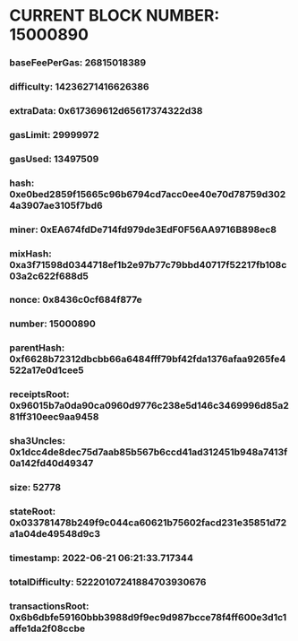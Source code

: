 # CURRENT BLOCK NUMBER: 15000890

### baseFeePerGas: 26815018389
### difficulty: 14236271416626386
### extraData: 0x617369612d65617374322d38
### gasLimit: 29999972
### gasUsed: 13497509
### hash: 0xe0bed2859f15665c96b6794cd7acc0ee40e70d78759d3024a3907ae3105f7bd6
### miner: 0xEA674fdDe714fd979de3EdF0F56AA9716B898ec8
### mixHash: 0xa3f71598d0344718ef1b2e97b77c79bbd40717f52217fb108c03a2c622f688d5
### nonce: 0x8436c0cf684f877e
### number: 15000890
### parentHash: 0xf6628b72312dbcbb66a6484fff79bf42fda1376afaa9265fe4522a17e0d1cee5
### receiptsRoot: 0x96015b7a0da90ca0960d9776c238e5d146c3469996d85a281ff310eec9aa9458
### sha3Uncles: 0x1dcc4de8dec75d7aab85b567b6ccd41ad312451b948a7413f0a142fd40d49347
### size: 52778
### stateRoot: 0x033781478b249f9c044ca60621b75602facd231e35851d72a1a04de49548d9c3
### timestamp: 2022-06-21 06:21:33.717344
### totalDifficulty: 52220107241884703930676
### transactionsRoot: 0x6b6dbfe59160bbb3988d9f9ec9d987bcce78f4ff600e3d1c1affe1da2f08ccbe
